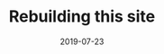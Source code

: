---
layout: post
title: Rebuilding this site
date: 2019-07-23
excerpt: Working on rebuilding my own portfolio
posts: true
---